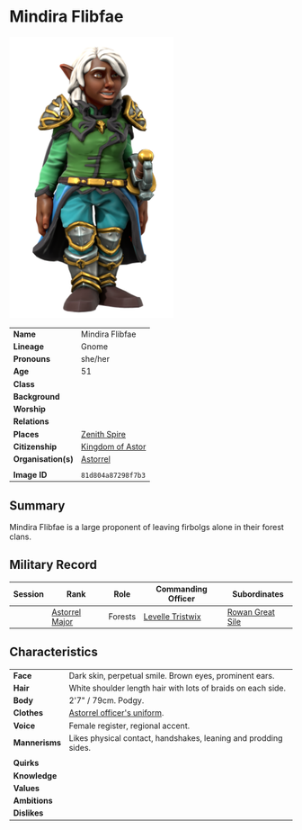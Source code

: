 # Mindira Flibfae

<img src="https://raw.githubusercontent.com/jesskelsall/astarus-images/main/characters/portraits/81d804a87298f7b3.png" height="500" />

|||
| --- | --- |
| **Name** | Mindira Flibfae | character.4
| **Lineage** | Gnome |
| **Pronouns** | she/her |
| **Age** | 51 |
| **Class** | |
| **Background** | |
| **Worship** | |
| **Relations** | |
| **Places** | [Zenith Spire](../places/buildings/government/zenith-spire.md) |
| **Citizenship** | [Kingdom of Astor](../civilisations/kingdom-of-astor/kingdom-of-astor.md) |
| **Organisation(s)** | [Astorrel](../organisations/government/astorrel/astorrel.md) |
|||
| **Image ID** | `81d804a87298f7b3` |

## Summary

Mindira Flibfae is a large proponent of leaving firbolgs alone in their forest clans.

## Military Record

| Session | Rank | Role | Commanding Officer | Subordinates |
|:---:| --- | --- | --- | --- |
|| [Astorrel Major](../organisations/government/astorrel/ranks/astorrel-major.md) | Forests | [Levelle Tristwix](levelle-tristwix.md) | [Rowan Great Sile](rowan-great-sile.md) |

## Characteristics

| | |
| --- | --- |
| **Face** | Dark skin, perpetual smile. Brown eyes, prominent ears. | characteristics.2
| **Hair** | White shoulder length hair with lots of braids on each side. |
| **Body** | 2'7" / 79cm. Podgy. |
| **Clothes** | [Astorrel officer's uniform](../organisations/government/astorrel/uniforms/astorrel-officers-uniform.md). |
| **Voice** | Female register, regional accent. |
| **Mannerisms** | Likes physical contact, handshakes, leaning and prodding sides. |
| | |
| **Quirks** | |
| **Knowledge** | |
| **Values** | |
| **Ambitions** | |
| **Dislikes** | |
